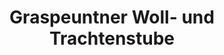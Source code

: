 ---
title: "Graspeuntner Woll- und Trachtenstube"
url: /traunstein/graspeuntner-woll-und-trachtenstube/
shop: Textil
---